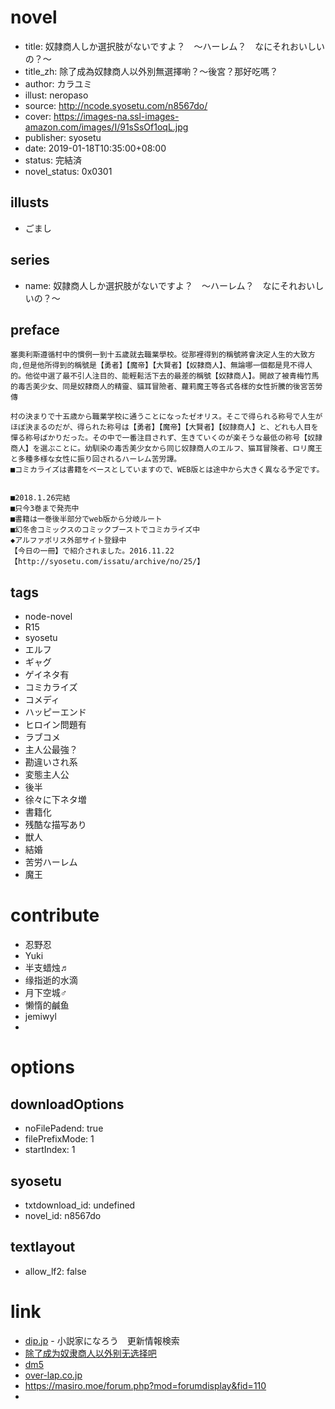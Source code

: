 # novel

- title: 奴隷商人しか選択肢がないですよ？　～ハーレム？　なにそれおいしいの？～
- title_zh: 除了成為奴隸商人以外別無選擇喲？～後宮？那好吃嗎？
- author: カラユミ
- illust: neropaso
- source: http://ncode.syosetu.com/n8567do/
- cover: https://images-na.ssl-images-amazon.com/images/I/91sSsOf1oqL.jpg
- publisher: syosetu
- date: 2019-01-18T10:35:00+08:00
- status: 完結済
- novel_status: 0x0301

## illusts

- ごまし

## series

- name: 奴隷商人しか選択肢がないですよ？　～ハーレム？　なにそれおいしいの？～

## preface


```
塞奧利斯遵循村中的慣例一到十五歲就去職業學校。從那裡得到的稱號將會決定人生的大致方向,但是他所得到的稱號是【勇者】【魔帝】【大賢者】【奴隸商人】、無論哪一個都是見不得人的。他從中選了最不引人注目的、能輕鬆活下去的最差的稱號【奴隸商人】。開啟了被青梅竹馬的毒舌美少女、同是奴隸商人的精靈、貓耳冒險者、蘿莉魔王等各式各樣的女性折騰的後宮苦勞傳

村の決まりで十五歳から職業学校に通うことになったゼオリス。そこで得られる称号で人生がほぼ決まるのだが、得られた称号は【勇者】【魔帝】【大賢者】【奴隷商人】と、どれも人目を憚る称号ばかりだった。その中で一番注目されず、生きていくのが楽そうな最低の称号【奴隷商人】を選ぶことに。幼馴染の毒舌美少女から同じ奴隷商人のエルフ、猫耳冒険者、ロリ魔王と多種多様な女性に振り回されるハーレム苦労譚。
■コミカライズは書籍をベースとしていますので、WEB版とは途中から大きく異なる予定です。


■2018.1.26完結
■只今3巻まで発売中
■書籍は一巻後半部分でweb版から分岐ルート
■幻冬舎コミックスのコミックブーストでコミカライズ中
◆アルファポリス外部サイト登録中
【今日の一冊】で紹介されました。2016.11.22【http://syosetu.com/issatu/archive/no/25/】
```

## tags

- node-novel
- R15
- syosetu
- エルフ
- ギャグ
- ゲイネタ有
- コミカライズ
- コメディ
- ハッピーエンド
- ヒロイン問題有
- ラブコメ
- 主人公最強？
- 勘違いされ系
- 変態主人公
- 後半
- 徐々に下ネタ増
- 書籍化
- 残酷な描写あり
- 獣人
- 結婚
- 苦労ハーレム
- 魔王

# contribute

- 忍野忍
- Yuki
- 半支蜡烛♬
- 缘指逝的水滴
- 月下空城♂
- 懒惰的鹹鱼
- jemiwyl
- 

# options

## downloadOptions

- noFilePadend: true
- filePrefixMode: 1
- startIndex: 1

## syosetu

- txtdownload_id: undefined
- novel_id: n8567do

## textlayout

- allow_lf2: false

# link

- [dip.jp](https://narou.nar.jp/search.php?text=n8567do&novel=all&genre=all&new_genre=all&length=0&down=0&up=100) - 小説家になろう　更新情報検索
- [除了成为奴隶商人以外别无选择吧](https://tieba.baidu.com/f?kw=%E9%99%A4%E4%BA%86%E6%88%90%E4%B8%BA%E5%A5%B4%E9%9A%B6%E5%95%86%E4%BA%BA%E4%BB%A5%E5%A4%96%E5%88%AB%E6%97%A0%E9%80%89%E6%8B%A9&ie=utf-8 "除了成为奴隶商人以外别无选择")
- [dm5](http://www.dm5.com/manhua-chulechengweinulishangrenyiwaibiewuxuanzeyo-hougong-nahaochima/)
- [over-lap.co.jp](https://over-lap.co.jp/narou/865542509/)
- https://masiro.moe/forum.php?mod=forumdisplay&fid=110
- 

